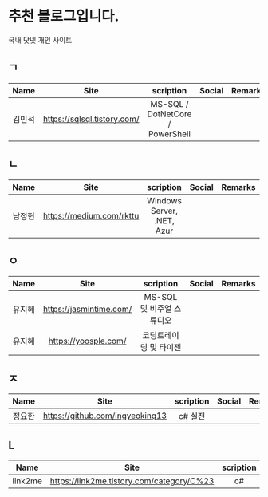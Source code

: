 # 추천 블로그입니다.

국내 닷넷 개인 사이트
## ㄱ
| Name | Site | scription | Social |Remarks|
|:--------:|:--------:|:--------:|:--------:|:--------:|
| 김민석    | https://sqlsql.tistory.com/ | MS-SQL / DotNetCore / PowerShell | | |

## ㄴ
| Name | Site | scription | Social |Remarks|
|:--------:|:--------:|:--------:|:--------:|:--------:|
| 남정현    | https://medium.com/rkttu | Windows Server, .NET, Azur | | |


## ㅇ

| Name | Site | scription | Social |Remarks|
|:--------:|:--------:|:--------:|:--------:|:--------:|
| 유지혜    | https://jasmintime.com/ | MS-SQL 및 비주얼 스튜디오 | | |
| 유지혜    | https://yoosple.com/    | 코딩트레이딩 및 타이젠 |  | |


## ㅈ

| Name | Site | scription | Social |Remarks|
|:--------:|:--------:|:--------:|:--------:|:--------:|
| 정요한    | https://github.com/ingyeoking13 | c# 실전  | | |


## L

| Name | Site | scription | Social |Remarks|
|:--------:|:--------:|:--------:|:--------:|:--------:|
| link2me    | https://link2me.tistory.com/category/C%23 | c#   | | |



